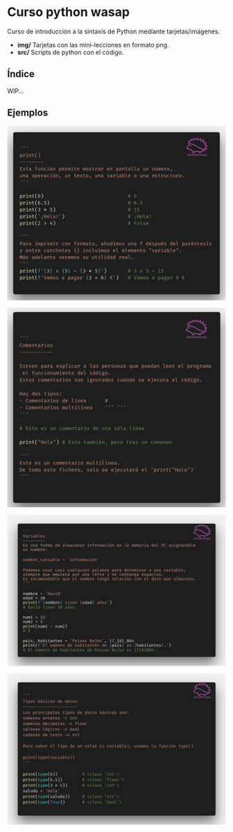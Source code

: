 # Curso python wasap

Curso de introducción a la sintaxis de Python mediante tarjetas/imágenes.

- **img/** Tarjetas con las mini-lecciones en formato png.
- **src/** Scripts de python con el código.

## Índice

WIP...

## Ejemplos

![print()](img/python-00.png "print()")

![Comentarios](img/python-01.png "Comentarios")

![Variables](img/python-02.png "Variables")

![Tipos](img/python-03.png "Tipos")